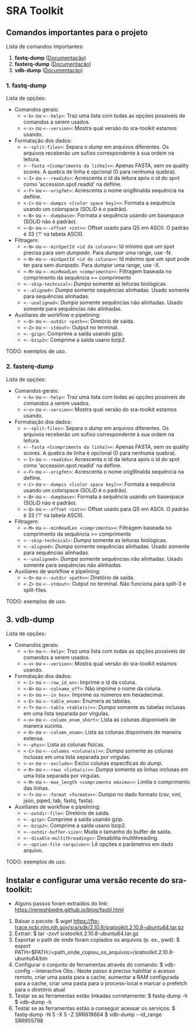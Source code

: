 # SRA Toolkit
## Comandos importantes para o projeto

Lista de comandos importantes:
1. **fastq-dump** ([Documentação](https://ncbi.github.io/sra-tools/fastq-dump.html))
2. **fasterq-dump** ([Documentação](https://github.com/ncbi/sra-tools/wiki/HowTo:-fasterq-dump))
3. **vdb-dump** ([Documentação](https://trace.ncbi.nlm.nih.gov/Traces/sra/sra.cgi?view=toolkit_doc&f=vdb-dump))

### 1. fastq-dump
Lista de opções:
* Comandos gerais:
    * `<-h>` ou `<--help>`: Traz uma lista com todas as opções possíveis de comandos a serem usados.
    * `<-v>` ou `<--version>`: Mostra qual versão do sra-toolkit estamos usando.
* Formatação dos dados:
    * `<--split-files>`: Separa o *dump* em arquivos diferentes. Os arquivos receberão um sufixo correspondente à sua ordem na leitura.
    * `<--fasta <[comprimento da linha]>>`: Apenas FASTA, sem os quality scores. A quebra de linha é opcional (0 para nenhuma quebra).
    * `<-I>` ou `<--readids>`: Acrescenta o id da leitura após o id do spot como 'accession.spot.readid' na defline.
    * `<-F>` ou `<--origfmt>`: Acrescenta o nome orig9inalda sequência na defline.
    * `<-C>` ou `<--dumpcs <[color space key]>>`: Formata a sequência usando um colorspace (SOLiD é o padrão).
    * `<-B>` ou `<--dumpbase>`: Formata a sequência usando um basespace (SOLiD não é padrão).
    * `<-Q>` ou `<--offset <int>>`: Offset usado para QS em ASCII. O padrão é 33 ('!' na tabela ASCII).
* Filtragem:
    * `<-N>` ou `<--minSpotId <id da coluna>>`: Id mínimo que um spot precisa para sem *dumpado*. Para *dumpar* uma range, use -N.
    * `<-N>` ou `<--minSpotId <id da coluna>>`: Id máximo que um spot pode ter para sem *dumpado*. Para *dumpar* uma range, use -X.
    * `<-M>` ou `<--minReadLen <comprimento>>`: Filtragem baseada no comprimento da sequência >= comprimento
    * `<--skip-technical>`: *Dumpa* somente as leituras biológicas.
    * `<--aligned>`: *Dumpa* somente sequências alinhadas. Usado somente para sequências alinhadas.
    * `<--unaligned>`: *Dumpa* somente sequências não alinhadas. Usado somente para sequências não alinhadas.
* Auxiliares de workflow e pipelining:
    * `<-O>` ou `<--outdir <path>>`: Diretório de saída.
    * `<-Z>` ou `<--stdout>`: Output no terminal.
    * `<--gzip>`: Comprime a saída usando gzip.
    * `<--bzip2>`: Comprime a saída usano bzip2.

TODO: exemplos de uso.

### 2. fasterq-dump
Lista de opções:
* Comandos gerais:
    * `<-h>` ou `<--help>`: Traz uma lista com todas as opções possíveis de comandos a serem usados.
    * `<-v>` ou `<--version>`: Mostra qual versão do sra-toolkit estamos usando.
* Formatação dos dados:
    * `<--split-files>`: Separa o *dump* em arquivos diferentes. Os arquivos receberão um sufixo correspondente à sua ordem na leitura.
    * `<--fasta <[comprimento da linha]>>`: Apenas FASTA, sem os quality scores. A quebra de linha é opcional (0 para nenhuma quebra).
    * `<-I>` ou `<--readids>`: Acrescenta o id da leitura após o id do spot como 'accession.spot.readid' na defline.
    * `<-F>` ou `<--origfmt>`: Acrescenta o nome orig9inalda sequência na defline.
    * `<-C>` ou `<--dumpcs <[color space key]>>`: Formata a sequência usando um colorspace (SOLiD é o padrão).
    * `<-B>` ou `<--dumpbase>`: Formata a sequência usando um basespace (SOLiD não é padrão).
    * `<-Q>` ou `<--offset <int>>`: Offset usado para QS em ASCII. O padrão é 33 ('!' na tabela ASCII).
* Filtragem:
    * `<-M>` ou `<--minReadLen <comprimento>>`: Filtragem baseada no comprimento da sequência >= comprimento
    * `<--skip-technical>`: *Dumpa* somente as leituras biológicas.
    * `<--aligned>`: *Dumpa* somente sequências alinhadas. Usado somente para sequências alinhadas.
    * `<--unaligned>`: *Dumpa* somente sequências não alinhadas. Usado somente para sequências não alinhadas.
* Auxiliares de workflow e pipelining:
    * `<-O>` ou `<--outdir <path>>`: Diretório de saída.
    * `<-Z>` ou `<--stdout>`: Output no terminal. Não funciona para split-3 e split-files.

TODO: exemplos de uso.

## 3. vdb-dump
Lista de opções:
* Comandos gerais:
    * `<-h>` ou `<--help>`: Traz uma lista com todas as opções possíveis de comandos a serem usados.
    * `<-v>` ou `<--version>`: Mostra qual versão do sra-toolkit estamos usando.
* Formatação dos dados:
    * `<-I>` ou `<--row_id_on>`: Imprime o id da coluna.
    * `<-N>` ou `<--colname_off>`: Não imprime o nome da coluna.
    * `<-X>` ou `<--in_hex>`: Imprime os números em hexadecimal.
    * `<-E>` ou `<--table_enum>`: Enumera as tabelas.
    * `<-T>` ou `<--table <table(s)>>`: *Dumpa* somente as tabelas inclusas em uma lista separada por vírgulas.
    * `<-o>` ou `<--column_enum_short>`: Lista as colunas disponíveis de maneira sucinta.
    * `<-O>` ou `<--column_enum>`: Lista as colunas disponíveis de maneira extensa.
    * `<--phys>`: Lista as colunas físicas.
    * `<-C>` ou `<--columns <coluna(s)>>`: *Dumpa* somente as colunas inclusas em uma lista separada por vírgulas.
    * `<-x>` ou `<--exclude>`: Exclui colunas específicas do *dump*.
    * `<-R>` ou `<--rows <linha(s)>>`: *Dumpa* somente as linhas inclusas em uma lista separada por vírgulas.
    * `<-M>` ou `<--max_length <comprimento máximo>>`: Limita o comprimento das linhas.
    * `<-f>` ou `<--format <formato>>`: *Dumpa* no dado formato (csv, xml, json, piped, tab, fastq, fasta).
* Auxiliares de workflow e pipelining:
    * `<--outdir-file>`: Diretório de saída.
    * `<--gzip>`: Comprime a saída usando gzip.
    * `<--bzip2>`: Comprime a saída usano bzip2.
    * `<--outdir-buffer-size>`: Muda o tamanho do buffer de saída.
    * `<--disable-multithreadings>`: Desabilita multithreading.
    * `<--option-file <arquivo>>`: Lê opções e parâmetros em dado arquivo.

TODO: exemplos de uso.

## Instalar e configurar uma versão recente do sra-toolkit:
- Alguns passos foram extraídos do link: https://reneshbedre.github.io/blog/fqutil.html
1) Baixar o pacote:
$ wget https://ftp-trace.ncbi.nlm.nih.gov/sra/sdk/2.10.8/sratoolkit.2.10.8-ubuntu64.tar.gz
2) Extrair:
$ tar -zxvf sratoolkit.2.10.8-ubuntu64.tar.gz
3) Exportar o path de onde foram copiados os arquivos (p. ex., pwd):
$ export PATH=$PATH:/<path_onde_copiou_os_arquivos>/sratoolkit.2.10.8-ubuntu64/bin
5) Configurar o conjunto de ferramentas através do comando:
$ vdb-config --interactive
Obs.: Neste passo é preciso habilitar o acesso remoto, criar uma pasta para a cache, aumentar a RAM configurada para a cache, criar uma pasta para o process-local e marcar o prefetch para o diretório atual
6) Testar se as ferramentas estão linkadas corretamente:
$ fastq-dump -h
$ vdb-dump -h
7) Testar se as ferramentas estão a conseguir acessar os serviços:
$ fastq-dump -N 5 -X 5 -Z SRR618664
$ vdb-dump --id_range SRR955798
